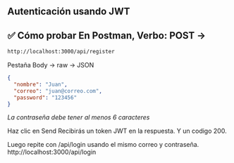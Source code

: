 ## Autenticación usando JWT

## ✅ Cómo probar En Postman, Verbo: POST →
```bash
http://localhost:3000/api/register
```
Pestaña Body → raw → JSON
```json
{
  "nombre": "Juan",
  "correo": "juan@correo.com",
  "password": "123456"
}
```
*La contraseña debe tener al menos 6 caracteres*  

Haz clic en Send
Recibirás un token JWT en la respuesta. Y un codigo 200.

Luego repite con /api/login usando el mismo correo y contraseña.
http://localhost:3000/api/login


